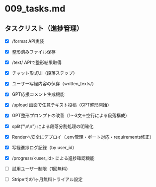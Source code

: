 # 009_tasks.md

## タスクリスト（進捗管理）

- [x] /format API実装
- [x] 整形済みファイル保存
- [x] /text/<id> APIで整形結果取得
- [x] チャット形式UI（段落ステップ） 
- [x] ユーザー写経内容の保存（written_texts/） 
- [x] GPT応援コメント生成機能
- [x] /upload 画面で任意テキスト投稿（GPT整形開始）
- [x] GPT整形プロンプトの改善（1〜3文＋空行による段落構成）
- [x] split("\n\n") による段落分割処理の明確化
- [x] Renderへ安全にデプロイ（.env管理・ポート対応・requirements修正）
- [x] 写経進捗ログ記録（by user_id）
- [x] /progress/<user_id> による進捗確認機能
- [ ] 試用ユーザー制限（1回無料）
- [ ] Stripeでの1ヶ月無料トライアル設定


